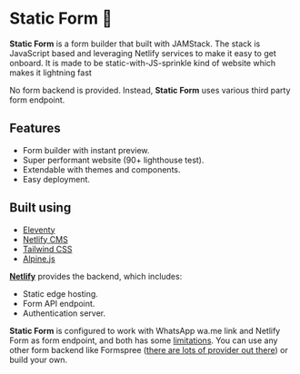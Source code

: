 # Static Form 📝

**Static Form** is a form builder that built with JAMStack. The stack is JavaScript based and leveraging Netlify services to make it easy to get onboard. It is made to be static-with-JS-sprinkle kind of website which makes it lightning fast

No form backend is provided. Instead, **Static Form** uses various third party form endpoint.

## Features

* Form builder with instant preview.
* Super performant website (90+ lighthouse test).
* Extendable with themes and components.
* Easy deployment.

## Built using

* [Eleventy](https://www.11ty.dev/)
* [Netlify CMS](https://www.netlifycms.org/)
* [Tailwind CSS](https://tailwindcss.com/)
* [Alpine.js](https://github.com/alpinejs/alpine)

**[Netlify](https://www.netlify.com/)** provides the backend, which includes:

* Static edge hosting.
* Form API endpoint.
* Authentication server.

**Static Form** is configured to work with WhatsApp wa.me link and Netlify Form as form endpoint, and both has some [limitations](#). You can use any other form backend like Formspree ([there are lots of provider out there](https://free-for.dev/#/?id=forms)) or build your own.

